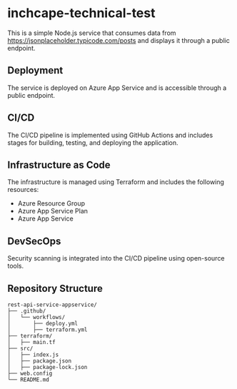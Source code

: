 # inchcape-technical-test

This is a simple Node.js service that consumes data from https://jsonplaceholder.typicode.com/posts and displays it through a public endpoint.

## Deployment

The service is deployed on Azure App Service and is accessible through a public endpoint.

## CI/CD

The CI/CD pipeline is implemented using GitHub Actions and includes stages for building, testing, and deploying the application.

## Infrastructure as Code

The infrastructure is managed using Terraform and includes the following resources:
- Azure Resource Group
- Azure App Service Plan
- Azure App Service

## DevSecOps

Security scanning is integrated into the CI/CD pipeline using open-source tools.

## Repository Structure

```plaintext
rest-api-service-appservice/
├── .github/
│   └── workflows/
│       ├── deploy.yml
│       ├── terraform.yml
├── terraform/
│   ├── main.tf
├── src/
│   ├── index.js
│   ├── package.json
│   ├── package-lock.json
├── web.config
└── README.md

